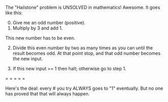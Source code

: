 The "Hailstone" problem is UNSOLVED in mathematics!  Awesome.  It goes like this:

0.  Give me an odd number (positive).
1.  Multiply by 3 and add 1.

This new number has to be even.

2.  Divide this even number by two as many times as you can until the result becomes odd.  At that point stop, and that odd number becomes the new input.

3.  If this new input == 1 then halt; otherwise go to step 1.

= = = = =

Here's the deal: every # you try ALWAYS goes to "1" eventually.  But no one has proved that that will always happen.
